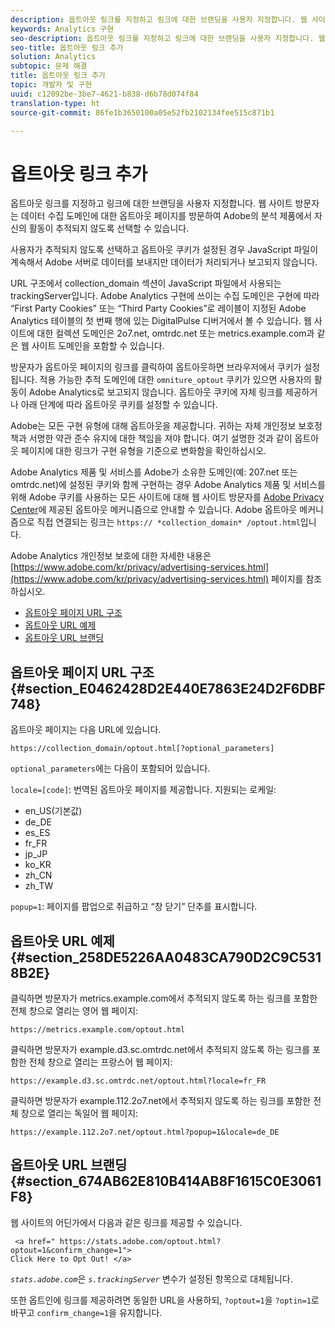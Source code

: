 ```yaml
---
description: 옵트아웃 링크를 지정하고 링크에 대한 브랜딩을 사용자 지정합니다. 웹 사이트 방문자는 데이터 수집 도메인에 대한 옵트아웃 페이지를 방문하여 Adobe의 분석 제품에서 자신의 활동이 추적되지 않도록 선택할 수 있습니다.
keywords: Analytics 구현
seo-description: 옵트아웃 링크를 지정하고 링크에 대한 브랜딩을 사용자 지정합니다. 웹 사이트 방문자는 데이터 수집 도메인에 대한 옵트아웃 페이지를 방문하여 Adobe의 분석 제품에서 자신의 활동이 추적되지 않도록 선택할 수 있습니다.
seo-title: 옵트아웃 링크 추가
solution: Analytics
subtopic: 문제 해결
title: 옵트아웃 링크 추가
topic: 개발자 및 구현
uuid: c12092be-3be7-4621-b838-d6b78d074f84
translation-type: ht
source-git-commit: 86fe1b3650100a05e52fb2102134fee515c871b1

---
```



# 옵트아웃 링크 추가

옵트아웃 링크를 지정하고 링크에 대한 브랜딩을 사용자 지정합니다. 웹 사이트 방문자는 데이터 수집 도메인에 대한 옵트아웃 페이지를 방문하여 Adobe의 분석 제품에서 자신의 활동이 추적되지 않도록 선택할 수 있습니다.

사용자가 추적되지 않도록 선택하고 옵트아웃 쿠키가 설정된 경우 JavaScript 파일이 계속해서 Adobe 서버로 데이터를 보내지만 데이터가 처리되거나 보고되지 않습니다.

URL 구조에서 collection_domain 섹션이 JavaScript 파일에서 사용되는 trackingServer입니다. Adobe Analytics 구현에 쓰이는 수집 도메인은 구현에 따라 “First Party Cookies” 또는 “Third Party Cookies”로 레이블이 지정된 Adobe Analytics 테이블의 첫 번째 행에 있는 DigitalPulse 디버거에서 볼 수 있습니다. 웹 사이트에 대한 컬렉션 도메인은 2o7.net, omtrdc.net 또는 metrics.example.com과 같은 웹 사이트 도메인을 포함할 수 있습니다.

방문자가 옵트아웃 페이지의 링크를 클릭하여 옵트아웃하면 브라우저에서 쿠키가 설정됩니다. 적용 가능한 추적 도메인에 대한 `omniture_optout` 쿠키가 있으면 사용자의 활동이 Adobe Analytics로 보고되지 않습니다. 옵트아웃 쿠키에 자체 링크를 제공하거나 아래 단계에 따라 옵트아웃 쿠키를 설정할 수 있습니다.

Adobe는 모든 구현 유형에 대해 옵트아웃을 제공합니다. 귀하는 자체 개인정보 보호정책과 서명한 약관 준수 유지에 대한 책임을 져야 합니다. 여기 설명한 것과 같이 옵트아웃 페이지에 대한 링크가 구현 유형을 기준으로 변화함을 확인하십시오.

Adobe Analytics 제품 및 서비스를 Adobe가 소유한 도메인(예: 207.net 또는 omtrdc.net)에 설정된 쿠키와 함께 구현하는 경우 Adobe Analytics 제품 및 서비스를 위해 Adobe 쿠키를 사용하는 모든 사이트에 대해 웹 사이트 방문자를 [Adobe Privacy Center](https://www.adobe.com/privacy/opt-out.html)에 제공된 옵트아웃 메커니즘으로 안내할 수 있습니다. Adobe 옵트아웃 메커니즘으로 직접 연결되는 링크는 `https:// *collection_domain* /optout.html`입니다.

Adobe Analytics 개인정보 보호에 대한 자세한 내용은 [https://www.adobe.com/kr/privacy/advertising-services.html](https://www.adobe.com/kr/privacy/advertising-services.html) 페이지를 참조하십시오.

* [옵트아웃 페이지 URL 구조](../../../implement/js-implementation/data-collection/opt-out-link.md#section_E0462428D2E440E7863E24D2F6DBF748)
* [옵트아웃 URL 예제](../../../implement/js-implementation/data-collection/opt-out-link.md#section_258DE5226AA0483CA790D2C9C5318B2E)
* [옵트아웃 URL 브랜딩](../../../implement/js-implementation/data-collection/opt-out-link.md#section_674AB62E810B414AB8F1615C0E3061F8)

## 옵트아웃 페이지 URL 구조 {#section_E0462428D2E440E7863E24D2F6DBF748}

옵트아웃 페이지는 다음 URL에 있습니다.

```
https://collection_domain/optout.html[?optional_parameters]
```

`optional_parameters`에는 다음이 포함되어 있습니다.

`locale=[code]`: 번역된 옵트아웃 페이지를 제공합니다. 지원되는 로케일:

* en_US(기본값)
* de_DE
* es_ES
* fr_FR
* jp_JP
* ko_KR
* zh_CN
* zh_TW

`popup=1`: 페이지를 팝업으로 취급하고 “창 닫기” 단추를 표시합니다.

## 옵트아웃 URL 예제 {#section_258DE5226AA0483CA790D2C9C5318B2E}

클릭하면 방문자가 metrics.example.com에서 추적되지 않도록 하는 링크를 포함한 전체 창으로 열리는 영어 웹 페이지:

```
https://metrics.example.com/optout.html
```

클릭하면 방문자가 example.d3.sc.omtrdc.net에서 추적되지 않도록 하는 링크를 포함한 전체 창으로 열리는 프랑스어 웹 페이지:

```
https://example.d3.sc.omtrdc.net/optout.html?locale=fr_FR
```

클릭하면 방문자가 example.112.2o7.net에서 추적되지 않도록 하는 링크를 포함한 전체 창으로 열리는 독일어 웹 페이지:

```
https://example.112.2o7.net/optout.html?popup=1&locale=de_DE
```

## 옵트아웃 URL 브랜딩 {#section_674AB62E810B414AB8F1615C0E3061F8}

웹 사이트의 어딘가에서 다음과 같은 링크를 제공할 수 있습니다.

```
 <a href=" https://stats.adobe.com/optout.html?optout=1&confirm_change=1">
Click Here to Opt Out! </a>
```

  *`stats.adobe.com`*&#x200B;은 *`s.trackingServer`* 변수가 설정된 항목으로 대체됩니다.

또한 옵트인에 링크를 제공하려면 동일한 URL을 사용하되, `?optout=1`을 `?optin=1`로 바꾸고 `confirm_change=1`을 유지합니다.
